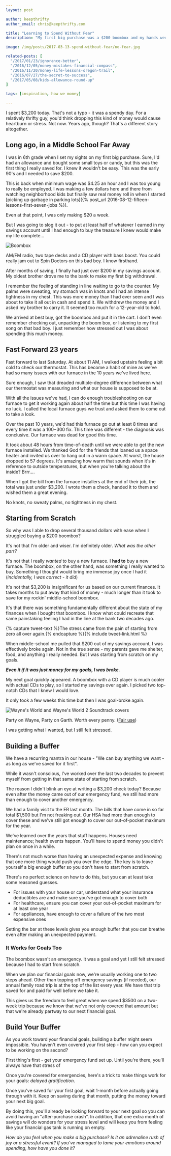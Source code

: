 ```yaml
---
layout: post

author: keepthrifty
author_email: chris@keepthrifty.com

title: "Learning to Spend Without Fear"
description: "My first big purchase was a $200 boombox and my hands were shaking when we went to the bank. Somehow I got over this feeling and learned how to spend without fear."

image: /img/posts/2017-03-13-spend-without-fear/no-fear.jpg

related-posts: [
  "/2017/01/23/ignorance-better",
  "/2016/12/05/money-mistakes-financial-compass",
  "/2016/11/20/money-life-lessons-oregon-trail",
  "/2016/07/27/the-secret-to-success",
  "/2017/05/08/kids-allowance-round-up"
]

tags: [inspiration, how we money]

---
```


I spent $3,200 today. That's not a typo - it was a spendy day. For a relatively thrifty guy, you'd think dropping this kind of money would cause heartburn or stress. Not now. Years ago, though? That's a different story altogether.

## Long ago, in a Middle School Far Away

I was in 6th grade when I set my sights on my first big purchase. Sure, I'd had an allowance and bought some small toys or candy, but this was the first thing I really saved for. I knew it wouldn't be easy. This was the early 90's and I needed to save $200.

This is back when minimum wage was $4.25 an hour and I was too young to really be employed. I was making a few dollars here and there from watching neighborhood kids but finally saw real money roll in when I started [picking up garbage in parking lots]({% post_url 2016-08-12-fifteen-lessons-first-seven-jobs %}).

Even at that point, I was only making $20 a week.

But I was going to slog it out - to put at least half of whatever I earned in my savings account until I had enough to buy the treasure I knew would make my life complete...

![Boombox](/img/posts/2017-03-13-spend-without-fear/boombox.jpg)

<div class="image-caption">AM/FM radio, two tape decks and a CD player with bass boost. You could really jam out to Spin Doctors on this bad boy. I know firsthand.</div>

After months of saving, I finally had just over $200 in my savings account. My oldest brother drove me to the bank to make my first big withdrawal.

I remember the feeling of standing in line waiting to go to the counter. My palms were sweating, my stomach was in knots and I had an intense tightness in my chest. This was more money than I had ever seen and I was about to take it all out in cash and spend it. We withdrew the money and I asked my brother to carry it. It seemed too much for a 12-year-old to hold.

We arrived at best buy, got the boombox and put it in the cart. I don't even remember checking out, unpacking the boom box, or listening to my first song on that bad boy. I just remember how stressed out I was about spending this much money.

## Fast Forward 23 years

Fast forward to last Saturday. At about 11 AM, I walked upstairs feeling a bit cold to check our thermostat. This has become a habit of mine as we've had so many issues with our furnace in the 10 years we've lived here.

Sure enough, I saw that dreaded multiple-degree difference between what our thermostat was measuring and what our house is supposed to be at.

With all the issues we've had, I can do enough troubleshooting on our furnace to get it working again about half the time but this time I was having no luck. I called the local furnace guys we trust and asked them to come out to take a look.

Over the past 10 years, we'd had this furnace go out at least 8 times and every time it was a $100-$300 fix. This time was different - the diagnosis was conclusive. Our furnace was dead for good this time.

It took about 48 hours from time-of-death until we were able to get the new furnace installed. We thanked God for the friends that loaned us a space heater and invited us over to hang out in a warm space. At worst, the house dropped to 57 degrees. It's amazing how warm that sounds when it's in reference to outside temperatures, but when you're talking about the inside? Brrr....

When I got the bill from the furnace installers at the end of their job, the total was just under $3,200. I wrote them a check, handed it to them and wished them a great evening.

No knots, no sweaty palms, no tightness in my chest.

## Starting from Scratch

So why was I able to drop several thousand dollars with ease when I struggled buying a $200 boombox?

It's not that I'm older and wiser. I'm definitely older. _What was the other part?_

It's not that I really _wanted_ to buy a new furnace. I __had to__ buy a new furnace. The boombox, on the other hand, was something I really wanted to buy. Something I thought would bring me immense joy once I had it (_incidentally, I was correct - it did_)

It's not that $3,200 is insignificant for us based on our current finances. It takes months to put away that kind of money - much longer than it took to save for my rockin' middle-school boombox.

It's that there was something fundamentally different about the state of my finances when I bought that boombox. I know what could recreate that same painstaking feeling I had in the line at the bank two decades ago.

{% capture tweet-text %}The stress came from the pain of starting from zero all over again.{% endcapture %}{% include tweet-link.html %}

When middle-school me pulled that $200 out of my savings account, I was effectively broke again. Not in the true sense - my parents gave me shelter, food, and anything I really needed. But I was starting from scratch on my goals.

___Even it if it was just money for my goals, I was broke.___

My next goal quickly appeared. A boombox with a CD player is much cooler with actual CDs to play, so I started my savings over again. I picked two top-notch CDs that I knew I would love.

It only took a few weeks this time but then I was goal-broke again.

![Wayne's World and Wayne's World 2 Soundtrack covers](/img/posts/2017-03-13-spend-without-fear/waynes-world-soundtracks.jpg)

<div class="image-caption">Party on Wayne, Party on Garth. Worth every penny. (<a href="//en.wikipedia.org/wiki/File:Wayne%27s_World_Soundtrack.jpg" title="Fair use of copyrighted material in the context of Wayne's World (soundtrack)">Fair</a><a href="//en.wikipedia.org/wiki/File:Wayne%27sWorld2Soundtrack.jpg" title="This image is of a cover of an audio recording, and the copyright for it is most likely owned by either the publisher of the work or the artist(s) which produced the recording or cover artwork in question."> use</a>)</div>

I was getting what I wanted, but I still felt stressed.

## Building a Buffer

We have a recurring mantra in our house - "We can buy anything we want - as long as we've saved for it first".

While it wasn't conscious, I've worked over the last two decades to prevent myself from getting in that same state of starting from scratch.

The reason I didn't blink an eye at writing a $3,200 check today? Because even after the money came out of our emergency fund, we still had more than enough to cover another emergency.

We had a family visit to the ER last month. The bills that have come in so far total $1,500 but I'm not freaking out. Our HSA had more than enough to cover these and we've still got enough to cover our out-of-pocket maximum for the year.

We've learned over the years that stuff happens. Houses need maintenance; health events happen. You'll have to spend money you didn't plan on once in a while.

There's not much worse than having an unexpected expense and knowing that one more thing would push you over the edge. The key is to leave yourself a big enough buffer so you don't have to start from scratch.

There's no perfect science on how to do this, but you can at least take some reasoned guesses.
- For issues with your house or car, understand what your insurance deductibles are and make sure you've got enough to cover both
- For healthcare, ensure you can cover your out-of-pocket maximum for at least one year
- For appliances, have enough to cover a failure of the two most expensive ones

Setting the bar at these levels gives you enough buffer that you can breathe even after making an unexpected payment.

### It Works for Goals Too

The boombox wasn't an emergency. It was a goal and yet I still felt stressed because I had to start from scratch.

When we plan our financial goals now, we're usually working one to two steps ahead. Other than topping off emergency savings (if needed), our annual family road trip is at the top of the list every year. We have that trip saved for and paid for well before we take it.

This gives us the freedom to feel great when we spend $3500 on a two-week trip because we know that we've not only covered that amount but that we're already partway to our next financial goal.

## Build Your Buffer

As you work toward your financial goals, building a buffer might seem impossible. You haven't even covered your first step - how can you expect to be working on the second?

First thing's first - get your emergency fund set up. Until you're there, you'll always have that stress of

Once you're covered for emergencies, here's a trick to make things work for your goals: _delayed gratification_.

Once you've saved for your first goal, wait 1-month before actually going through with it. Keep on saving during that month, putting the money toward your next big goal.

By doing this, you'll already be looking forward to your next goal so you can avoid having an "after-purchase crash". In addition, that one extra month of savings will do wonders for your stress level and will keep you from feeling like your financial gas tank is running on empty.

_How do you feel when you make a big purchase? Is it an adrenaline rush of joy or a stressful event? If you've managed to tame your emotions around spending, how have you done it?_

